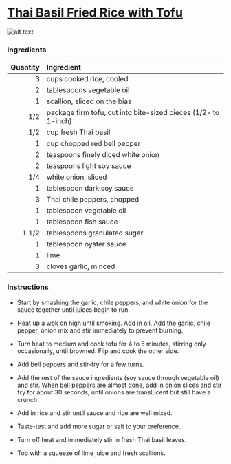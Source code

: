 # [Thai Basil Fried Rice with Tofu](http://food52.com/recipes/38552-thai-basil-fried-rice-with-tofu)
![alt text](https://images.food52.com/ieVay642hAglYmkV8lSde4UyULc=/753x502/bff14f87-eb44-42d6-a049-72839543355b--thai-basil-fried-rice_Homestyle_Takeout-2.jpg)
### Ingredients
|Quantity|Ingredient|
----------:|:-------
|3|cups cooked rice, cooled|
|2|tablespoons vegetable oil|
|1|scallion, sliced on the bias|
|1/2|package firm tofu, cut into bite-sized pieces (1/2- to 1-inch)|
|1/2|cup fresh Thai basil|
|1|cup chopped red bell pepper|
|2|teaspoons finely diced white onion|
|2|teaspoons light soy sauce|
|1/4|white onion, sliced|
|1|tablespoon dark soy sauce|
|3|Thai chile peppers, chopped|
|1|tablespoon vegetable oil|
|1|tablespoon fish sauce|
|1 1/2|tablespoons granulated sugar|
|1|tablespoon oyster sauce|
|1|lime|
|3|cloves garlic, minced|

### Instructions

* Start by smashing the garlic, chile peppers, and white onion for the sauce together until juices begin to run.

* Heat up a wok on high until smoking. Add in oil. Add the garlic, chile pepper, onion mix and stir immediately to prevent burning.

* Turn heat to medium and cook tofu for 4 to 5 minutes, stirring only occasionally, until browned. Flip and cook the other side.

* Add bell peppers and stir-fry for a few turns.

* Add the rest of the sauce ingredients (soy sauce through vegetable oil) and stir. When bell peppers are almost done, add in onion slices and stir fry for about 30 seconds, until onions are translucent but still have a crunch.

* Add in rice and stir until sauce and rice are well mixed.

* Taste-test and add more sugar or salt to your preference.

* Turn off heat and immediately stir in fresh Thai basil leaves.

* Top with a squeeze of lime juice and fresh scallions.